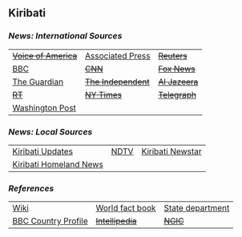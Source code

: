 ## Kiribati ##

### _News: International Sources_ ###
|   |   |   |
| --- | --- | --- |
| [~~Voice of America~~]() | [Associated Press](https://apnews.com/Kiribati) | [~~Reuters~~]() |
| [BBC](https://www.bbc.com/news/topics/cp7r8vglg15t/kiribati) | [~~CNN~~]() | [~~Fox News~~]() |
| [The Guardian](https://www.theguardian.com/world/kiribati)  | [~~The Independent~~]() | [~~Al Jazeera~~]() |
| [~~RT~~]() | [~~NY Times~~]() | [~~Telegraph~~]() |
| [Washington Post](https://www.washingtonpost.com/news/theworldpost/wp/2018/10/24/kiribati/) |   |   |

### _News: Local Sources_ ###
|   |   |   |
| --- | --- | --- |
| [Kiribati Updates](https://kiribatiupdates.com.ki/) | [NDTV](https://www.ndtv.com/topic/kiribati) | [Kiribati Newstar](https://kiribatinewstar.com/) |
| [Kiribati Homeland News](https://www.tassaace01.com/) |  |  |


### _References_ ###
|   |   |   |
| --- | --- | --- |
| [Wiki](https://en.wikipedia.org/wiki/Kiribati) | [World fact book](https://www.cia.gov/library/publications/the-world-factbook/geos/kr.html) | [State department](https://www.state.gov/countries-areas/kiribati/) |
| [BBC Country Profile](https://www.bbc.com/news/world-asia-pacific-16431122) | [~~Intellipedia~~]() | [~~NGIC~~]() |

